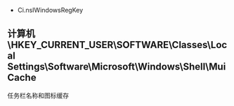 
- Ci.nsIWindowsRegKey


## 计算机\HKEY_CURRENT_USER\SOFTWARE\Classes\Local Settings\Software\Microsoft\Windows\Shell\MuiCache
任务栏名称和图标缓存
